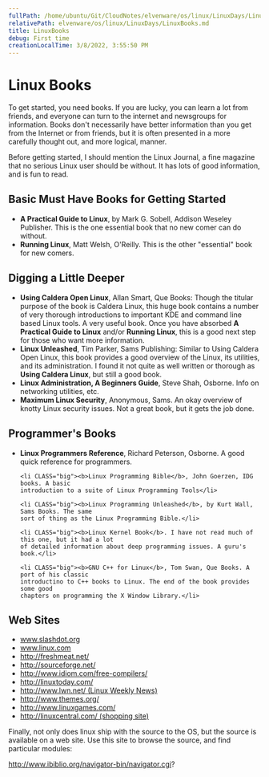 ```yaml
---
fullPath: /home/ubuntu/Git/CloudNotes/elvenware/os/linux/LinuxDays/LinuxBooks.md
relativePath: elvenware/os/linux/LinuxDays/LinuxBooks.md
title: LinuxBooks
debug: First time
creationLocalTime: 3/8/2022, 3:55:50 PM
---
```


<!-- toc -->
<!-- tocstop -->


<HTML>
<HEAD><TITLE>Linux Books</TITLE>
<script language="JavaScript" src="/charlie/libs/scripts/MeyerStyleSwitch.js" type="text/javascript"></script>  
<!--#include virtual="../../scripts/HeaderInfo.html" -->
</HEAD>
<BODY>

<h1>Linux Books</h1>

  <p>To get started, you need books. If you are lucky, you can learn a lot 
from friends, and everyone can turn to the internet and newsgroups for 
information. Books don't necessarily have better information than you 
get from the Internet or from friends, but it is often presented in a more 
carefully thought out, and more logical, manner.</p>

<P>Before getting started, I should mention the Linux Journal, a fine 
magazine that no serious Linux user should be without. It has lots of 
good information, and is fun to read.</P>

  <h2>Basic Must Have Books for Getting Started</h2>

  <ul>
    <li CLASS="big"><b>A Practical Guide to Linux</b>, by Mark G. Sobell, Addison Weseley 
    Publisher. This is the one essential book that no new comer can do without.</li>
    <li CLASS="big"><b>Running Linux</b>, Matt Welsh, O'Reilly. This is the other "essential" book
    for new comers. </li>
  </ul>

  <h2>Digging a Little Deeper</h2>
  
  <ul>
  <li CLASS="big"><b>Using Caldera Open Linux</b>, Allan Smart, Que Books: Though the titular 
    purpose of the book is Caldera Linux, this huge book contains a number of very 
    thorough introductions to important KDE and command line based Linux tools. A 
    very useful book. Once you have absorbed <b>A Practical Guide to Linux</b> and/or
    <b>Running Linux</b>, this is a good next step for those who want more information.</li>
    <li CLASS="big"><b>Linux Unleashed</b>, Tim Parker, Sams Publishing: Similar to Using 
    Caldera Open Linux, this book provides a good overview of the Linux, its 
    utilities, and its administration. I found it not quite as well written or 
    thorough as <b>Using Caldera Linux</b>, but still a good book.</li>
      <li CLASS="big"><b>Linux Administration, A Beginners Guide</b>, Steve Shah, Osborne. Info
    on networking utilities, etc. 
    <li CLASS="big"><b>Maximum Linux Security</b>, Anonymous, Sams. An okay overview of knotty 
    Linux security issues. Not a great book, but it gets the job done.</li>
  
  </ul>  
    
  <h2>Programmer's Books</h2>
  <ul>
    <li CLASS="big"><b>Linux Programmers Reference</b>, Richard Peterson, Osborne. A good quick 
    reference for programmers.</li>

    <li CLASS="big"><b>Linux Programming Bible</b>, John Goerzen, IDG books. A basic 
    introduction to a suite of Linux Programming Tools</li>

    <li CLASS="big"><b>Linux Programming Unleashed</b>, by Kurt Wall, Sams Books. The same
    sort of thing as the Linux Programming Bible.</li>
    
    <li CLASS="big"><b>Linux Kernel Book</b>. I have not read much of this one, but it had a lot
    of detailed information about deep programming issues. A guru's book.</li>
    
    <li CLASS="big"><b>GNU C++ for Linux</b>, Tom Swan, Que Books. A port of his classic 
    introductino to C++ books to Linux. The end of the book provides some good 
    chapters on programming the X Window Library.</li>
  </ul>
    
    
<H2>Web Sites</H2>

<UL>
<LI><A HREF="http://www.slashdot.org">www.slashdot.org</A></LI>
<LI><A HREF="http://wwww.linux.com">www.linux.com</A></LI>
<LI><A HREF="http://freshmeat.net/">http://freshmeat.net/</A></LI>
<LI><A HREF="http://sourceforge.net/">http://sourceforge.net/</A></LI>
<LI><A HREF="http://www.idiom.com/free-compilers/">http://www.idiom.com/free-compilers/</A></LI>
<LI><A HREF="http://linuxtoday.com/">http://linuxtoday.com/</A></LI>
<LI><A HREF="http://www.lwn.net/">http://www.lwn.net/ (Linux Weekly News)</A></LI>
<LI><A HREF="http://www.themes.org/">http://www.themes.org/</A></LI>
<LI><A HREF="http://www.linuxgames.com/">http://www.linuxgames.com/</A></LI>
<LI><A HREF="http://linuxcentral.com/">http://linuxcentral.com/ (shopping site)</A></LI> 
</UL>

<P>Finally, not only does linux ship with the source to the OS, but 
the source is available on a web site. Use this site to browse the 
source, and find particular modules:</P> 

<A HREF="http://www.ibiblio.org/navigator-bin/navigator.cgi?">http://www.ibiblio.org/navigator-bin/navigator.cgi?
</A>

</BODY> </HTML>

